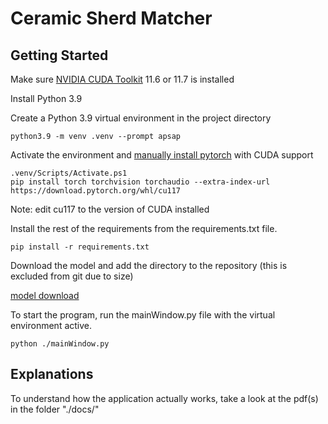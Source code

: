 # Ceramic Sherd Matcher

## Getting Started

Make sure [NVIDIA CUDA Toolkit](https://developer.nvidia.com/cuda-downloads?target_os=Windows&target_arch=x86_64&target_version=11&target_type=exe_local) 11.6 or 11.7 is installed

Install Python 3.9

Create a Python 3.9 virtual environment in the project directory

```
python3.9 -m venv .venv --prompt apsap
```

Activate the environment and [manually install pytorch](https://pytorch.org/get-started/locally/#windows-verification) with CUDA support

```
.venv/Scripts/Activate.ps1
pip install torch torchvision torchaudio --extra-index-url https://download.pytorch.org/whl/cu117
```

Note: edit cu117 to the version of CUDA installed

Install the rest of the requirements from the requirements.txt file.

```
pip install -r requirements.txt
```

Download the model and add the directory to the repository (this is excluded from git due to size)

[model download](https://hkuhk-my.sharepoint.com/:f:/g/personal/ggetzie_hku_hk/EjFo29VjsmJHvQLH1pAD6kwBQaOKFCcut0XJSjTSBv6IAA?e=M5Ul8h)

To start the program, run the mainWindow.py file with the virtual environment active.

```
python ./mainWindow.py
```
## Explanations

To understand how the application actually works, take a look at the pdf(s) in the folder "./docs/"